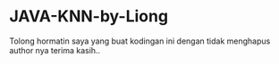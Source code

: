 # JAVA-KNN-by-Liong
Tolong hormatin saya yang buat kodingan ini dengan tidak menghapus author nya terima kasih..
